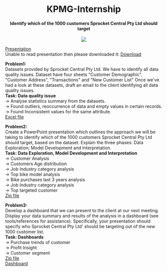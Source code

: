 <h1 align='center'> KPMG-Internship </h1>
<h4 align='center'>Identify which of the 1000 customers Sprocket Central Pty Ltd should target </h4>

<p align="center">
  <img src="https://cdn-assets.theforage.com/icons/KPMG-inside-sherpa-thumb.jpg" />
</p>

[Presentation](https://github.com/khushiyadav2022/KPMG-Internship-/blob/0b2db53886a121e68ed83ec1c079bc4afd6c0037/KPMG%20Internship.pdf)<br>
Unable to read presentation then please downloaded it:
[Download](https://github.com/khushiyadav2022/KPMG-Internship-/blob/02575ffb27826275d5eedd195400bda527759918/KPMG%20Internship.pptx)

**Problem1:**<br>
Datasets provided by Sprocket Central Pty Ltd. We have to identify all data quality issues. Dataset have four sheets "Customer Demographic", "Customer Address", "Transactions" and "New Customer List" Once we've had a look at these datasets, draft an email to the client identifying all data quality issues.<br>
**Task: Data quality issue**<br>
-> Analyse statistics summary from the datasets.<br>
-> Found outliers, reoccurrence of data and empty values in certain records.<br>
-> Found Inconsistent values for the same attribute.<br>
[Excel file](https://github.com/khushiyadav2022/KPMG-Internship-/blob/0b2db53886a121e68ed83ec1c079bc4afd6c0037/KPMG_module1%20solution.xlsx)

**Problem2:**<br>
Create a PowerPoint presentation which outlines the approach we will be taking to identify which of the 1000 customers Sprocket Central Pty Ltd should target, based on the dataset. Explain the three phases:  Data Exploration; Model Development and Interpretation.<br>
**Task: Data Exploration, Model Development and Interpretation**<br>
-> Customer Analysis<br>
-> Customers Age distribution<br>
-> Job Industry category analysis<br>
-> Top bike model analysis<br>
-> Bike purchases last 3 years analysis<br>
-> Job Industry category analysis<br>
-> Top targeted customer<br>
[Zip file](https://github.com/khushiyadav2022/KPMG-Internship-/blob/0b2db53886a121e68ed83ec1c079bc4afd6c0037/KPMG_module2%20solution.zip)<br>

**Problem3:**<br>
Develop a dashboard that we can present to the client at our next meeting. Display your data summary and results of the analysis in a dashboard (see tools/references for assistance). Specifically, your presentation should specify who Sprocket Central Pty Ltd' should be targeting out of the new 1000 customer list.<br>
**Task: Dashboards**<br>
-> Purchase trends of customer<br>
-> Profit Insight<br>
-> Customer segment<br>
[Zip file](https://github.com/khushiyadav2022/KPMG-Internship-/blob/0b2db53886a121e68ed83ec1c079bc4afd6c0037/KPMG_module2%20solution.zip)<br>
[Dashboard](https://github.com/khushiyadav2022/KPMG-Internship-/blob/f014f72934f591c9e3b0fdf8253fe854fb0a78fb/KPMG%20Internship%20Dashboard.twbx)




